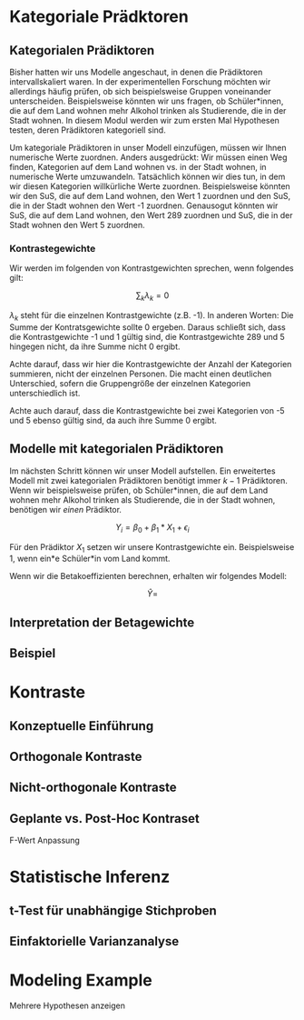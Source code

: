 # Kategoriale Prädktoren

## Kategorialen Prädiktoren

Bisher hatten wir uns Modelle angeschaut, in denen die Prädiktoren intervallskaliert waren. In der experimentellen Forschung möchten wir allerdings häufig prüfen, ob sich beispielsweise Gruppen voneinander unterscheiden. Beispielsweise könnten wir uns fragen, ob Schüler\*innen, die auf dem Land wohnen mehr Alkohol trinken als Studierende, die in der Stadt wohnen. In diesem Modul werden wir zum ersten Mal Hypothesen testen, deren Prädiktoren kategoriell sind.

Um kategoriale Prädiktoren in unser Modell einzufügen, müssen wir Ihnen numerische Werte zuordnen. Anders ausgedrückt: Wir müssen einen Weg finden, Kategorien auf dem Land wohnen vs. in der Stadt wohnen, in numerische Werte umzuwandeln. Tatsächlich können wir dies tun, in dem wir diesen Kategorien willkürliche Werte zuordnen. Beispielsweise könnten wir den SuS, die auf dem Land wohnen, den Wert 1 zuordnen und den SuS, die in der Stadt wohnen den Wert -1 zuordnen. Genausogut könnten wir SuS, die auf dem Land wohnen, den Wert 289 zuordnen und SuS, die in der Stadt wohnen den Wert 5 zuordnen.

### Kontrastegewichte

Wir werden im folgenden von Kontrastgewichten sprechen, wenn folgendes gilt:

$$
\sum_k \lambda_k = 0
$$

$\lambda_k$ steht für die einzelnen Kontrastgewichte (z.B. -1). In anderen Worten: Die Summe der Kontratsgewichte sollte 0 ergeben. Daraus schließt sich, dass die Kontrastgewichte -1 und 1 gültig sind, die Kontrastgewichte 289 und 5 hingegen nicht, da ihre Summe nicht 0 ergibt. 

Achte darauf, dass wir hier die Kontrastgewichte der Anzahl der Kategorien summieren, nicht der einzelnen Personen. Die macht einen deutlichen Unterschied, sofern die Gruppengröße der einzelnen Kategorien unterschiedlich ist.

Achte auch darauf, dass die Kontrastgewichte bei zwei Kategorien von -5 und 5 ebenso gültig sind, da auch ihre Summe 0 ergibt.

## Modelle mit kategorialen Prädiktoren

Im nächsten Schritt können wir unser Modell aufstellen. Ein erweitertes Modell mit zwei kategorialen Prädiktoren benötigt immer $k - 1$ Prädiktoren. Wenn wir beispielsweise prüfen, ob Schüler\*innen, die auf dem Land wohnen mehr Alkohol trinken als Studierende, die in der Stadt wohnen, benötigen wir *einen* Prädiktor.

$$
Y_i = \beta_0 + \beta_1 * X_1 + \epsilon_i
$$

Für den Prädiktor $X_1$ setzen wir unsere Kontrastgewichte ein. Beispielsweise 1, wenn ein\*e Schüler\*in vom Land kommt.  

Wenn wir die Betakoeffizienten berechnen, erhalten wir folgendes Modell:

$$
\hat{Y} = 
$$

## Interpretation der Betagewichte

## Beispiel

# Kontraste

## Konzeptuelle Einführung

## Orthogonale Kontraste

## Nicht-orthogonale Kontraste

## Geplante vs. Post-Hoc Kontraset

F-Wert Anpassung

# Statistische Inferenz

## t-Test für unabhängige Stichproben

## Einfaktorielle Varianzanalyse

# Modeling Example

Mehrere Hypothesen anzeigen